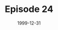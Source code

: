 ---
layout: podcast
title: Episode 24 
number: 24
subtitle: 
summary: 
date: 1999-12-31
location: https://dl.dropboxusercontent.com/s/svu83csmqx7gj60/watir_podcast_24.mp3?dl=0
size: 19,535,330
duration: 40:41
---